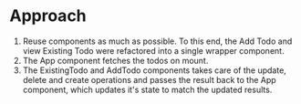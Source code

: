 # Approach
1. Reuse components as much as possible. To this end, the Add Todo and view Existing Todo were refactored into a single wrapper component.
2. The App component fetches the todos on mount.
3. The ExistingTodo and AddTodo components takes care of the update, delete and create operations and passes the result back to the App component, which updates it's state to match the updated results.

